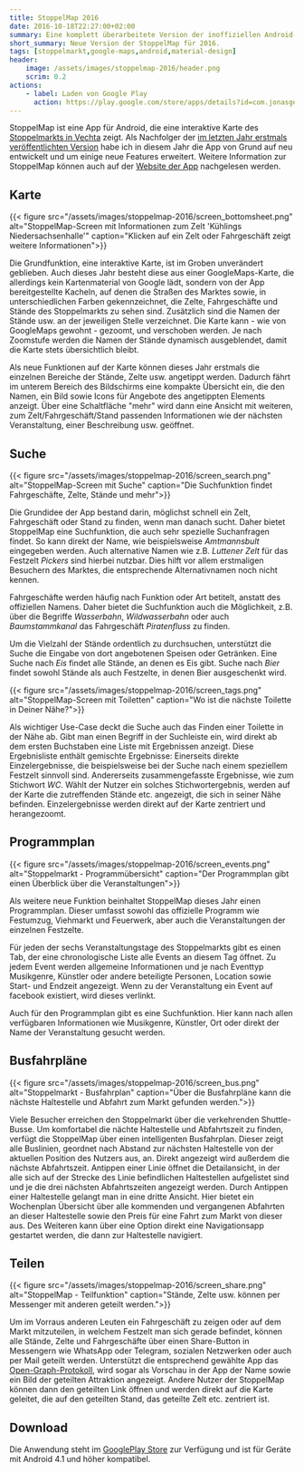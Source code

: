 ```yaml
---
title: StoppelMap 2016
date: 2016-10-18T22:27:00+02:00
summary: Eine komplett überarbeitete Version der inoffiziellen Android-App für den Stoppelmarkt in Vechta.
short_summary: Neue Version der StoppelMap für 2016.
tags: [stoppelmarkt,google-maps,android,material-design]
header:
    image: /assets/images/stoppelmap-2016/header.png
    scrim: 0.2
actions:
    - label: Laden von Google Play
      action: https://play.google.com/store/apps/details?id=com.jonasgerdes.stoppelmap
---
```


StoppelMap ist eine App für Android, die eine interaktive Karte des [Stoppelmarkts in Vechta](http://www.stoppelmarkt.de/) zeigt. Als Nachfolger der [im letzten Jahr erstmals veröffentlichten Version](/StoppelMap) habe ich in diesem Jahr die App von Grund auf neu entwickelt und um einige neue Features erweitert. Weitere Information zur StoppelMap können auch auf der [Website der App](https://stoppelmap.de) nachgelesen werden.

## Karte
{{< figure src="/assets/images/stoppelmap-2016/screen_bottomsheet.png" alt="StoppelMap-Screen mit Informationen zum Zelt 'Kühlings Niedersachsenhalle'" caption="Klicken auf ein Zelt oder Fahrgeschäft zeigt weitere Informationen">}}

Die Grundfunktion, eine interaktive Karte, ist im Groben unverändert geblieben. Auch dieses Jahr besteht diese aus einer GoogleMaps-Karte, die allerdings kein Kartenmaterial von Google lädt, sondern von der App bereitgestellte Kacheln, auf denen die Straßen des Marktes sowie, in unterschiedlichen Farben gekennzeichnet, die Zelte, Fahrgeschäfte und Stände des Stoppelmarkts zu sehen sind. Zusätzlich sind die Namen der Stände usw. an der jeweiligen Stelle verzeichnet. Die Karte kann - wie von GoogleMaps gewohnt - gezoomt, und verschoben werden. Je nach Zoomstufe werden die Namen der Stände dynamisch ausgeblendet, damit die Karte stets übersichtlich bleibt.

Als neue Funktionen auf der Karte können dieses Jahr erstmals die einzelnen Bereiche der Stände, Zelte usw. angetippt werden. Dadurch fährt im unterem Bereich des Bildschirms eine kompakte Übersicht ein, die den Namen, ein Bild sowie Icons für Angebote des angetippten Elements anzeigt. Über eine Schaltfläche "mehr" wird dann eine Ansicht mit weiteren, zum Zelt/Fahrgeschäft/Stand passenden Informationen wie der nächsten Veranstaltung, einer Beschreibung usw. geöffnet.

## Suche
{{< figure src="/assets/images/stoppelmap-2016/screen_search.png" alt="StoppelMap-Screen mit Suche" caption="Die Suchfunktion findet Fahrgeschäfte, Zelte, Stände und mehr">}}

Die Grundidee der App bestand darin, möglichst schnell ein Zelt, Fahrgeschäft oder Stand zu finden, wenn man danach sucht. Daher bietet StoppelMap eine Suchfunktion, die auch sehr spezielle Suchanfragen findet. So kann direkt der Name, wie beispielsweise _Amtmannsbult_ eingegeben werden. Auch alternative Namen wie z.B. _Luttener Zelt_ für das Festzelt _Pickers_ sind hierbei nutzbar. Dies hilft vor allem erstmaligen Besuchern des Marktes, die entsprechende Alternativnamen noch nicht kennen.

Fahrgeschäfte werden häufig nach Funktion oder Art betitelt, anstatt des offiziellen Namens. Daher bietet die Suchfunktion auch die Möglichkeit, z.B. über die Begriffe _Wasserbahn_, _Wildwasserbahn_ oder auch _Baumstammkanal_ das Fahrgeschäft _Piratenfluss_ zu finden.

Um die Vielzahl der Stände ordentlich zu durchsuchen, unterstützt die Suche die Eingabe von dort angebotenen Speisen oder Getränken. Eine Suche nach _Eis_ findet alle Stände, an denen es Eis gibt. Suche nach _Bier_ findet sowohl Stände als auch Festzelte, in denen Bier ausgeschenkt wird.

{{< figure src="/assets/images/stoppelmap-2016/screen_tags.png" alt="StoppelMap-Screen mit Toiletten" caption="Wo ist die nächste Toilette in Deiner Nähe?">}}

Als wichtiger Use-Case deckt die Suche auch das Finden einer Toilette in der Nähe ab. Gibt man einen Begriff in der Suchleiste ein, wird direkt ab dem ersten Buchstaben eine Liste mit Ergebnissen anzeigt. Diese Ergebnisliste enthält gemischte Ergebnisse: Einerseits direkte Einzelergebnisse, die beispielsweise bei der Suche nach einem speziellem Festzelt sinnvoll sind. Andererseits zusammengefasste Ergebnisse, wie zum Stichwort _WC_. Wählt der Nutzer ein solches Stichwortergebnis, werden auf der Karte die zutreffenden Stände etc. angezeigt, die sich in seiner Nähe befinden. Einzelergebnisse werden direkt auf der Karte zentriert und herangezoomt.

## Programmplan
{{< figure src="/assets/images/stoppelmap-2016/screen_events.png" alt="Stoppelmarkt - Programmübersicht" caption="Der Programmplan gibt einen Überblick über die Veranstaltungen">}}

Als weitere neue Funktion beinhaltet StoppelMap dieses Jahr einen Programmplan. Dieser umfasst sowohl das offizielle Programm wie Festumzug, Viehmarkt und Feuerwerk, aber auch die Veranstaltungen der einzelnen Festzelte.

Für jeden der sechs Veranstaltungstage des Stoppelmarkts gibt es einen Tab, der eine chronologische Liste alle Events an diesem  Tag öffnet. Zu jedem Event werden allgemeine Informationen und je nach Eventtyp Musikgenre, Künstler oder andere beteiligte Personen, Location sowie Start- und Endzeit angezeigt. Wenn zu der Veranstaltung ein Event auf facebook existiert, wird dieses verlinkt.

Auch für den Programmplan gibt es eine Suchfunktion. Hier kann nach allen verfügbaren Informationen wie Musikgenre, Künstler, Ort oder direkt der Name der Veranstaltung gesucht werden.

## Busfahrpläne
{{< figure src="/assets/images/stoppelmap-2016/screen_bus.png" alt="Stoppelmarkt - Busfahrplan" caption="Über die Busfahrpläne kann die nächste Haltestelle und Abfahrt zum Markt gefunden werden.">}}

Viele Besucher erreichen den Stoppelmarkt über die verkehrenden Shuttle-Busse. Um komfortabel die nächte Haltestelle und Abfahrtszeit zu finden, verfügt die StoppelMap über einen intelligenten Busfahrplan. Dieser zeigt alle Buslinien, geordnet nach Abstand zur nächsten Haltestelle von der aktuellen Position des Nutzers aus, an. Direkt angezeigt wird außerdem die nächste Abfahrtszeit. Antippen einer Linie öffnet die Detailansicht, in der alle sich auf der Strecke des Linie befindlichen Haltestellen aufgelistet sind und je die drei nächsten Abfahrtszeiten angezeigt werden. Durch Antippen einer Haltestelle gelangt man in eine dritte Ansicht. Hier bietet ein Wochenplan Übersicht über alle kommenden und vergangenen Abfahrten an dieser Haltestelle sowie den Preis für eine Fahrt zum Markt von dieser aus. Des Weiteren kann über eine Option direkt eine Navigationsapp gestartet werden, die dann zur Haltestelle navigiert.

## Teilen
{{< figure src="/assets/images/stoppelmap-2016/screen_share.png" alt="StoppelMap - Teilfunktion" caption="Stände, Zelte usw. können per Messenger mit anderen geteilt werden.">}}

Um im Vorraus anderen Leuten ein Fahrgeschäft zu zeigen oder auf dem Markt mitzuteilen, in welchem Festzelt man sich gerade befindet, können alle Stände, Zelte und Fahrgeschäfte über einen Share-Button in Messengern wie WhatsApp oder Telegram, sozialen Netzwerken oder auch per Mail geteilt werden. Unterstützt die entsprechend gewählte App das [Open-Graph-Protokoll](http://ogp.me/), wird sogar als Vorschau in der App der Name sowie ein Bild der geteilten Attraktion angezeigt. Andere Nutzer der StoppelMap können dann den geteilten Link öffnen und werden direkt auf die Karte geleitet, die auf den geteilten Stand, das geteilte Zelt etc. zentriert ist.

## Download
Die Anwendung steht im [GooglePlay Store](https://play.google.com/store/apps/details?id=com.jonasgerdes.stoppelmap) zur Verfügung und ist für Geräte mit Android 4.1 und höher kompatibel.


